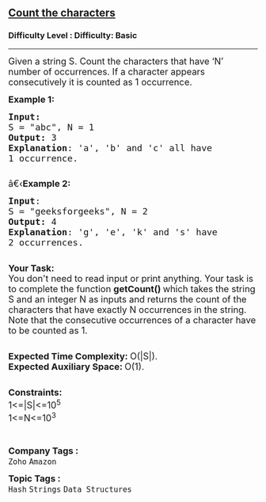 <h2><a href="https://www.geeksforgeeks.org/problems/count-the-characters1821/1?page=4&difficulty=Basic&status=unsolved&sortBy=submissions">Count the characters</a></h2><h3>Difficulty Level : Difficulty: Basic</h3><hr><div class="problems_problem_content__Xm_eO"><p><span style="font-size:18px">Given a string S. Count the characters that have ‘N’ number of occurrences. If a character appears consecutively it is counted as 1 occurrence.</span></p>

<p><span style="font-size:18px"><strong>Example 1:</strong></span></p>

<pre><span style="font-size:18px"><strong>Input:</strong>
S = "abc", N = 1
<strong>Output:</strong> 3
<strong>Explanation</strong>: 'a', 'b' and 'c' all have 
1 occurrence.
</span>
</pre>

<p><span style="font-size:18px">â€‹<strong>Example 2:</strong></span></p>

<pre><span style="font-size:18px"><strong>Input</strong>: 
S = "geeksforgeeks", N = 2
<strong>Output:</strong> 4
<strong>Explanation</strong>: 'g', 'e', 'k' and 's' have
2 occurrences.</span>
</pre>

<p><br>
<span style="font-size:18px"><strong>Your Task:</strong><br>
You don't need to read input or print anything. Your task is to complete the function&nbsp;<strong>getCount()&nbsp;</strong>which takes the string S and an integer N as inputs and returns the count of the characters that have exactly N occurrences in the string. Note that the consecutive occurrences of a character have to be counted as 1.</span></p>

<p><br>
<span style="font-size:18px"><strong>Expected Time Complexity:&nbsp;</strong>O(|S|).<br>
<strong>Expected Auxiliary Space:&nbsp;</strong>O(1).</span></p>

<p><br>
<span style="font-size:18px"><strong>Constraints:</strong><br>
1&lt;=|S|&lt;=10<sup>5</sup><br>
1&lt;=N&lt;=10<sup>3</sup></span></p>

<p>&nbsp;</p>
</div><p><span style=font-size:18px><strong>Company Tags : </strong><br><code>Zoho</code>&nbsp;<code>Amazon</code>&nbsp;<br><p><span style=font-size:18px><strong>Topic Tags : </strong><br><code>Hash</code>&nbsp;<code>Strings</code>&nbsp;<code>Data Structures</code>&nbsp;